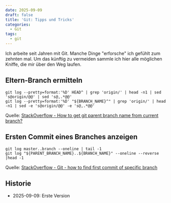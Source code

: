 ```yaml
---
date: 2025-09-09
draft: false
title: 'Git: Tipps und Tricks'
categories:
  - Git
tags:
  - git
---
```


<!--Git: Tipps und Tricks-->
<!--=========================-->

Ich arbeite seit Jahren mit Git. Manche Dinge
"erforsche" ich gefühlt zum zehnten mal. Um das
künftig zu vermeiden sammle ich hier alle möglichen Kniffe, die mir
über den Weg laufen.

<!--more-->

Eltern-Branch ermitteln
-----------------------

```
git log --pretty=format:'%D' HEAD^ | grep 'origin/' | head -n1 | sed 's@origin/@@' | sed 's@,.*@@'
git log --pretty=format:'%D' "${BRANCH_NAME}^" | grep 'origin/' | head -n1 | sed -e 's@origin/@@' -e 's@,.*@@'
```

Quelle: [StackOverflow - How to get git parent branch name from current branch?](https://stackoverflow.com/questions/38495989/how-to-get-git-parent-branch-name-from-current-branch/60034993)

Ersten Commit eines Branches anzeigen
-------------------------------------

```
git log master..branch --oneline | tail -1
git log "${PARENT_BRANCH_NAME}..${BRANCH_NAME}" --oneline --reverse |head -1
```

Quelle: [StackOverflow - Git - how to find first commit of specific branch](https://stackoverflow.com/questions/18407526/git-how-to-find-first-commit-of-specific-branch)

Historie
--------

- 2025-09-09: Erste Version
